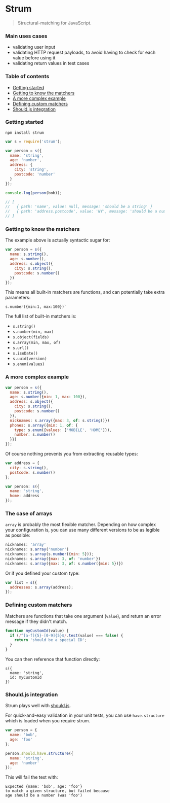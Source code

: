 # Strum

> Structural-matching for JavaScript.

### Main uses cases

- validating user input
- validating HTTP request payloads, to avoid having to check for each value before using it
- validating return values in test cases


### Table of contents

- [Getting started](#)
- [Getting to know the matchers](#)
- [A more complex example](#)
- [Defining custom matchers](#)
- [Should.js integration](#)


### Getting started

```
npm install strum
```

```js
var s = require('strum');

var person = s({
  name: 'string',
  age: 'number',
  address: {
    city: 'string',
    postcode: 'number'
  }
});

console.log(person(bob));

// [
//   { path: 'name', value: null, message: 'should be a string' }
//   { path: 'address.postcode', value: 'NY', message: 'should be a number' }
// ]
```

### Getting to know the matchers

The example above is actually syntactic sugar for:

```js
var person = s({
  name: s.string(),
  age: s.number(),
  address: s.object({
    city: s.string(),
    postcode: s.number()
  })
});
```

This means all built-in matchers are functions,
and can potentially take extra parameters:

```
s.number({min:1, max:100})`
```

The full list of built-in matchers is:

- `s.string()`
- `s.number(min, max)`
- `s.object(fields)`
- `s.array(min, max, of)`
- `s.url()`
- `s.isoDate()`
- `s.uuid(version)`
- `s.enum(values)`

### A more complex example

```js
var person = s({
  name: s.string(),
  age: s.number({min: 1, max: 100}),
  address: s.object({
    city: s.string(),
    postcode: s.number()
  }),
  nicknames: s.array({max: 3, of: s.string()})
  phones: s.array({min: 1, of: {
    type: s.enum({values: ['MOBILE', 'HOME']}),
    number: s.number()
  }})
});
```

Of course nothing prevents you from extracting reusable types:

```js
var address = {
  city: s.string(),
  postcode: s.number()
};

var person: s({
  name: 'string',
  home: address
});
```

### The case of arrays

`array` is probably the most flexible matcher.
Depending on how complex your configuration is,
you can use many different versions to be as legible as possible:

```js
nicknames: 'array'
nicknames: s.array('number')
nicknames: s.array(s.number({min: 5}));
nicknames: s.array({max: 3, of: 'number'})
nicknames: s.array({max: 3, of: s.number({min: 5})})
```

Or if you defined your custom type:

```js
var list = s({
  addresses: s.array(address);
});
```

### Defining custom matchers

Matchers are functions that take one argument (`value`),
and return an error message if they didn't match.


```js
function myCustomId(value) {
  if (/^[a-f]{5}-[0-9]{5}$/.test(value) === false) {
    return 'should be a special ID';
  }
}
```

You can then reference that function directly:

```
s({
  name: 'string',
  id: myCustomId
})
```

### Should.js integration

Strum plays well with [should.js](#).

For quick-and-easy validation in your unit tests, you can use `have.structure`
which is loaded when you require strum.

```js
var person = {
  name: 'bob',
  age: 'foo'
};

person.should.have.structure({
  name: 'string',
  age: 'number'
});
```

This will fail the test with:

```
Expected {name: 'bob', age: 'foo'}
to match a given structure, but failed because
age should be a number (was 'foo')
```

